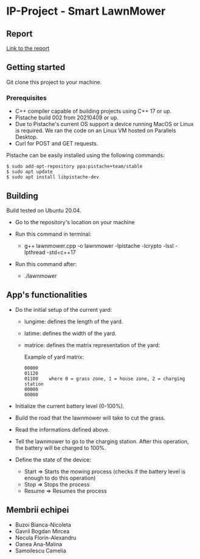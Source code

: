 # IP-Project - Smart LawnMower

## Report

[Link to the report](https://docs.google.com/document/d/1ekEJ68WdXmRyTiaCg41fwwrMgc1ySL53ycX0po5wwiU/edit)

## Getting started

Git clone this project to your machine.

### Prerequisites
- C++ compiler capable of building projects using C++ 17 or up.
- Pistache build 002 from 20210409 or up.
- Due to Pistache's current OS support a device running MacOS or Linux is required. We ran the code on an Linux VM hosted on Parallels Desktop.
- Curl for POST and GET requests.
 
Pistache can be easily installed using the following commands:
```
$ sudo add-apt-repository ppa:pistache+team/stable
$ sudo apt update
$ sudo apt install libpistache-dev
```
 
## Building
Build tested on Ubuntu 20.04.

- Go to the repository's location on your machine
- Run this command in terminal: 

  - g++ lawnmower.cpp -o lawnmower -lpistache -lcrypto -lssl -lpthread -std=c++17
  
- Run this command after: 

  - ./lawnmower

## App's functionalities

- Do the initial setup of the current yard:
  - lungime: defines the length of the yard. 
  - latime: defines the width of the yard.
  - matrice: defines the matrix representation of the yard:

    Example of yard matrix:
    ```    
    00000
    01120
    01100    where 0 = grass zone, 1 = house zone, 2 = charging station
    00000 
    00000
    ```

- Initialize the current battery level (0-100%).
- Build the road that the lawnmower will take to cut the grass.
- Read the informations defined above.
- Tell the lawnmower to go to the charging station. After this operation, the battery will be charged to 100%.
- Define the state of the device:
  - Start => Starts the mowing process (checks if the battery level is enough to do this operation)
  - Stop => Stops the process
  - Resume => Resumes the process

## Membrii echipei

- Buzoi Bianca-Nicoleta
- Gavril Bogdan Mircea
- Necula Florin-Alexandru
- Oanea Ana-Malina
- Samoilescu Camelia
